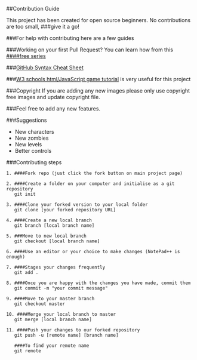 ##Contribution Guide

This project has been created for open source beginners. 
No contributions are too small, ###give it a go!

###For help with contributing here are a few guides

###Working on your first Pull Request?
You can learn how from this [####free series](https://egghead.io/series/how-to-contribute-to-an-open-source-project-on-github)

###[GitHub Syntax Cheat Sheet](https://education.github.com/git-cheat-sheet-education.pdf)

###[W3 schools html/JavaScript game tutorial](http://www.w3schools.com/graphics/game_canvas.asp) is very useful for this project

###Copyright
If you are adding any new images please only use copyright free images and update 
copyright file. 

###Feel free to add any new features.

###Suggestions
- New characters
- New zombies
- New levels
- Better controls


###Contributing steps

	1. ####Fork repo (just click the fork button on main project page)

	2. ####Create a folder on your computer and initialise as a git repository
	   git init

	3. ####Clone your forked version to your local folder
	   git clone [your forked repository URL]

	4. ####Create a new local branch
	   git branch [local branch name]
	   
	5. ###Move to new local branch
	   git checkout [local branch name]
	
	6. ####Use an editor or your choice to make changes (NotePad++ is enough)

	7. ####Stages your changes frequently 
	   git add .

	8. ####Once you are happy with the changes you have made, commit them
	   git commit -m "your commit message"
	   
	9. ####Move to your master branch
	   git checkout master
	
	10. ####Merge your local branch to master
	   git merge [local branch name]

	11. ####Push your changes to our forked repository
	   git push -u [remote name] [branch name]

	   ####To find your remote name
       git remote
